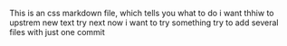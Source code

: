 This is an css markdown file, which tells you what to do
i want thhiw to upstrem
new text
try
next
now i want to try something
try to add several files with just one commit
